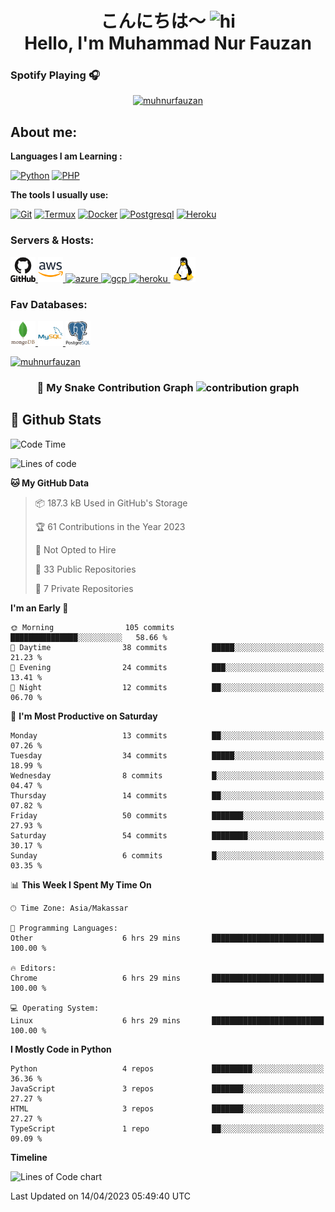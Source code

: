 <h1 align="center">こんにちは〜 <img src="https://user-images.githubusercontent.com/1303154/88677602-1635ba80-d120-11ea-84d8-d263ba5fc3c0.gif" width="40px" alt="hi"><br>Hello, I'm Muhammad Nur Fauzan</h1>

### Spotify Playing 🎧
<p align="center"> <a href="https://spotify-github-profile.vercel.app/api/view?uid=31b4jpi7kf7oulwx6heboi27yr4y&redirect=true"><img src="https://spotify-github-profile.vercel.app/api/view?uid=31b4jpi7kf7oulwx6heboi27yr4y&cover_image=true&theme=default&show_offline=true&background_color=121212&bar_color_cover=true" alt="muhnurfauzan" /></a> </p>

## **About me**:

**Languages I am Learning :**

[![Python](https://img.shields.io/badge/-Python-%232c3e50?style=flat-square&logo=python)](https://python.org)
[![PHP](https://img.shields.io/badge/-PHP-%232c3e50?style=flat-square&logo=php)](https://php.net)

**The tools I usually use:**

[![Git](https://img.shields.io/badge/-Git-%23F05032?style=flat-square&logo=git&logoColor=%23ffffff)](https://git-scm.com)
[![Termux](https://img.shields.io/badge/-Termux-%232c3e50?style=flat-square&logo=typescript)](https://termux.com)
[![Docker](https://img.shields.io/badge/-Docker-%23007ACC?style=flat-square&logo=docker)](https://www.docker.com/)
[![Postgresql](https://img.shields.io/badge/-Postgresql-%232c3e50?style=flat-square&logo=postgresql)](https://postgresql.org)
[![Heroku](https://img.shields.io/badge/-Heroku-purple?style=flat-square&logo=heroku)](https://heroku.com)

<h3 align="left">Servers & Hosts:</h3>
<p align="left"> <a href="https://github.com/" target="_blank"> <img src="https://github.com/devicons/devicon/raw/master/icons/github/github-original-wordmark.svg" alt="github" width="40" height="40"/> </a> <a href="https://aws.amazon.com" target="_blank"> <img src="https://raw.githubusercontent.com/devicons/devicon/master/icons/amazonwebservices/amazonwebservices-original-wordmark.svg" alt="aws" width="40" height="40"/> </a> <a href="https://azure.microsoft.com/en-in/" target="_blank"> <img src="https://www.vectorlogo.zone/logos/microsoft_azure/microsoft_azure-icon.svg" alt="azure" width="40" height="40"/> </a> <a href="https://cloud.google.com" target="_blank"> <img src="https://www.vectorlogo.zone/logos/google_cloud/google_cloud-icon.svg" alt="gcp" width="40" height="40"/> </a> <a href="https://heroku.com" target="_blank"> <img src="https://www.vectorlogo.zone/logos/heroku/heroku-icon.svg" alt="heroku" width="40" height="40"/> </a> <a href="https://www.linux.org/" target="_blank"> <img src="https://raw.githubusercontent.com/devicons/devicon/master/icons/linux/linux-original.svg" alt="linux" width="40" height="40"/> </a> </p>

<h3 align="left">Fav Databases:</h3>
<p align="left"> <a href="https://www.mongodb.com/" target="_blank"> <img src="https://raw.githubusercontent.com/devicons/devicon/master/icons/mongodb/mongodb-original-wordmark.svg" alt="mongodb" width="40" height="40"/> </a> <a href="https://www.mysql.com/" target="_blank"> <img src="https://raw.githubusercontent.com/devicons/devicon/master/icons/mysql/mysql-original-wordmark.svg" alt="mysql" width="40" height="40"/> </a> <a href="https://www.postgresql.org" target="_blank"> <img src="https://raw.githubusercontent.com/devicons/devicon/master/icons/postgresql/postgresql-original-wordmark.svg" alt="postgresql" width="40" height="40"/> </a> </p>

<p align="left"> <a href="https://github.com/muhnurfauzan"><img src="https://github-profile-trophy.vercel.app/?username=muhnurfauzan" alt="muhnurfauzan" /></a> </p>

<p align="center">
  <h3 align="center">🐍 My Snake Contribution Graph 
    <img src="https://github.com/muhnurfauzan/muhnurfauzan/raw/output/github-contribution-grid-snake.svg" alt="contribution graph">
  </h3>
</p>


##  🐙 **Github Stats**

<!--START_SECTION:waka-->
![Code Time](http://img.shields.io/badge/Code%20Time-106%20hrs%2059%20mins-blue)

![Lines of code](https://img.shields.io/badge/From%20Hello%20World%20I%27ve%20Written-16.5%20thousand%20lines%20of%20code-blue)

**🐱 My GitHub Data** 

> 📦 187.3 kB Used in GitHub's Storage 
 > 
> 🏆 61 Contributions in the Year 2023
 > 
> 🚫 Not Opted to Hire
 > 
> 📜 33 Public Repositories 
 > 
> 🔑 7 Private Repositories 
 > 
**I'm an Early 🐤** 

```text
🌞 Morning                105 commits         ███████████████░░░░░░░░░░   58.66 % 
🌆 Daytime                38 commits          █████░░░░░░░░░░░░░░░░░░░░   21.23 % 
🌃 Evening                24 commits          ███░░░░░░░░░░░░░░░░░░░░░░   13.41 % 
🌙 Night                  12 commits          ██░░░░░░░░░░░░░░░░░░░░░░░   06.70 % 
```
📅 **I'm Most Productive on Saturday** 

```text
Monday                   13 commits          ██░░░░░░░░░░░░░░░░░░░░░░░   07.26 % 
Tuesday                  34 commits          █████░░░░░░░░░░░░░░░░░░░░   18.99 % 
Wednesday                8 commits           █░░░░░░░░░░░░░░░░░░░░░░░░   04.47 % 
Thursday                 14 commits          ██░░░░░░░░░░░░░░░░░░░░░░░   07.82 % 
Friday                   50 commits          ███████░░░░░░░░░░░░░░░░░░   27.93 % 
Saturday                 54 commits          ████████░░░░░░░░░░░░░░░░░   30.17 % 
Sunday                   6 commits           █░░░░░░░░░░░░░░░░░░░░░░░░   03.35 % 
```


📊 **This Week I Spent My Time On** 

```text
🕑︎ Time Zone: Asia/Makassar

💬 Programming Languages: 
Other                    6 hrs 29 mins       █████████████████████████   100.00 % 

🔥 Editors: 
Chrome                   6 hrs 29 mins       █████████████████████████   100.00 % 

💻 Operating System: 
Linux                    6 hrs 29 mins       █████████████████████████   100.00 % 
```

**I Mostly Code in Python** 

```text
Python                   4 repos             █████████░░░░░░░░░░░░░░░░   36.36 % 
JavaScript               3 repos             ███████░░░░░░░░░░░░░░░░░░   27.27 % 
HTML                     3 repos             ███████░░░░░░░░░░░░░░░░░░   27.27 % 
TypeScript               1 repo              ██░░░░░░░░░░░░░░░░░░░░░░░   09.09 % 
```



**Timeline**

![Lines of Code chart](https://raw.githubusercontent.com/muhnurfauzan/muhnurfauzan/main/assets/bar_graph.png)


 Last Updated on 14/04/2023 05:49:40 UTC
<!--END_SECTION:waka-->

